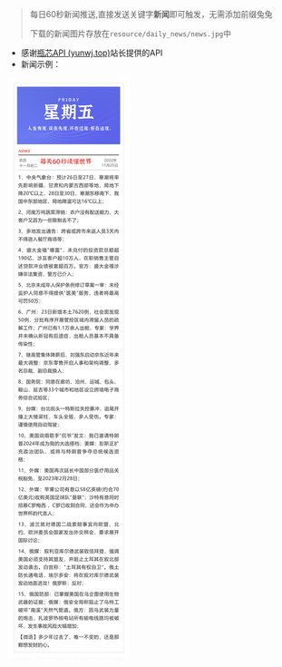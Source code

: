 > 每日60秒新闻推送,直接发送关键字**新闻**即可触发，无需添加前缀兔兔
> 
> 下载的新闻图片存放在`resource/daily_news/news.jpg`中



- 感谢[瓶芯API (yunwj.top)](http://bjb.yunwj.top/php/API/html.html?0)站长提供的API
- 新闻示例：

![](./template/news.jpg)
